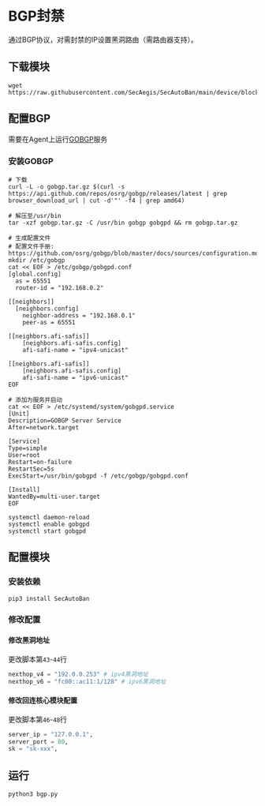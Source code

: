 # BGP封禁

通过BGP协议，对需封禁的IP设置黑洞路由（需路由器支持）。

## 下载模块

```
wget https://raw.githubusercontent.com/SecAegis/SecAutoBan/main/device/block/bgp/bgp.py
```

## 配置BGP

需要在Agent上运行[GOBGP](https://github.com/osrg/gobgp)服务

### 安装GOBGP

```shell
# 下载
curl -L -o gobgp.tar.gz $(curl -s https://api.github.com/repos/osrg/gobgp/releases/latest | grep browser_download_url | cut -d'"' -f4 | grep amd64)

# 解压至/usr/bin
tar -xzf gobgp.tar.gz -C /usr/bin gobgp gobgpd && rm gobgp.tar.gz

# 生成配置文件
# 配置文件手册: https://github.com/osrg/gobgp/blob/master/docs/sources/configuration.md
mkdir /etc/gobgp
cat << EOF > /etc/gobgp/gobgpd.conf
[global.config]
  as = 65551
  router-id = "192.168.0.2"

[[neighbors]]
  [neighbors.config]
    neighbor-address = "192.168.0.1"
    peer-as = 65551

[[neighbors.afi-safis]]
    [neighbors.afi-safis.config]
    afi-safi-name = "ipv4-unicast"

[[neighbors.afi-safis]]
    [neighbors.afi-safis.config]
    afi-safi-name = "ipv6-unicast"
EOF

# 添加为服务并启动
cat << EOF > /etc/systemd/system/gobgpd.service
[Unit]
Description=GOBGP Server Service
After=network.target

[Service]
Type=simple
User=root
Restart=on-failure
RestartSec=5s
ExecStart=/usr/bin/gobgpd -f /etc/gobgp/gobgpd.conf

[Install]
WantedBy=multi-user.target
EOF

systemctl daemon-reload
systemctl enable gobgpd
systemctl start gobgpd
```

## 配置模块

### 安装依赖

```
pip3 install SecAutoBan
```

### 修改配置

#### 修改黑洞地址

更改脚本第`43`-`44`行

```python
nexthop_v4 = "192.0.0.253" # ipv4黑洞地址
nexthop_v6 = "fc00::ac11:1/128" # ipv6黑洞地址
```

#### 修改回连核心模块配置

更改脚本第`46`-`48`行

```python
server_ip = "127.0.0.1",
server_port = 80,
sk = "sk-xxx",
```

## 运行

```shell
python3 bgp.py
```
